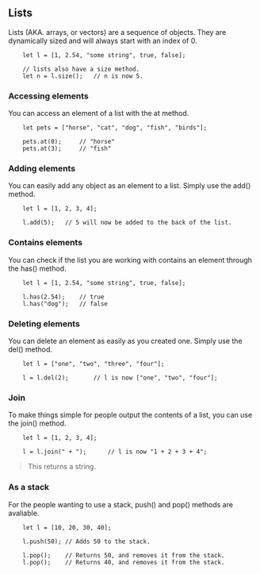 ## Lists
Lists (AKA. arrays, or vectors) are a sequence of objects. They are dynamically sized and will always start with an index of 0.

~~~ mani
    let l = [1, 2.54, "some string", true, false];

    // lists also have a size method.
    let n = l.size();   // n is now 5.
~~~

### Accessing elements
You can access an element of a list with the at method.
~~~ mani
    let pets = ["horse", "cat", "dog", "fish", "birds"];

    pets.at(0);     // "horse"
    pets.at(3);     // "fish"
~~~

### Adding elements
You can easily add any object as an element to a list. Simply use the add() method.
~~~ mani
    let l = [1, 2, 3, 4];

    l.add(5);   // 5 will now be added to the back of the list.
~~~

### Contains elements
You can check if the list you are working with contains an element through the has() method.
~~~ mani
    let l = [1, 2.54, "some string", true, false];

    l.has(2.54);    // true
    l.has("dog");   // false
~~~

### Deleting elements
You can delete an element as easily as you created one. Simply use the del() method.
~~~ mani
    let l = ["one", "two", "three", "four"];

    l = l.del(2);       // l is now ["one", "two", "four"];
~~~

### Join
To make things simple for people output the contents of a list, you can use the join() method.
~~~ mani
    let l = [1, 2, 3, 4];

    l = l.join(" + ");      // l is now "1 + 2 + 3 + 4";
~~~

> This returns a string.

### As a stack
For the people wanting to use a stack, push() and pop() methods are avaliable.
~~~ mani
    let l = [10, 20, 30, 40];

    l.push(50); // Adds 50 to the stack.

    l.pop();    // Returns 50, and removes it from the stack.
    l.pop();    // Returns 40, and removes it from the stack.
~~~